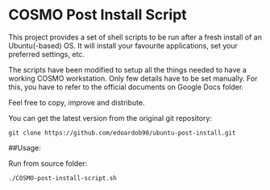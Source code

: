 COSMO Post Install Script
==========================

This project provides a set of shell scripts to be run after a fresh install of an Ubuntu(-based) OS. It will install your favourite applications, set your preferred settings, etc.

The scripts have been modified to setup all the things needed to have a working COSMO workstation. Only few details have to be set manually. For this, you have to refer to the official documents on Google Docs folder.

Feel free to copy, improve and distribute.

You can get the latest version from the original git repository:

    git clone https://github.com/edoardob90/ubuntu-post-install.git

##Usage:

Run from source folder:

    ./COSMO-post-install-script.sh
